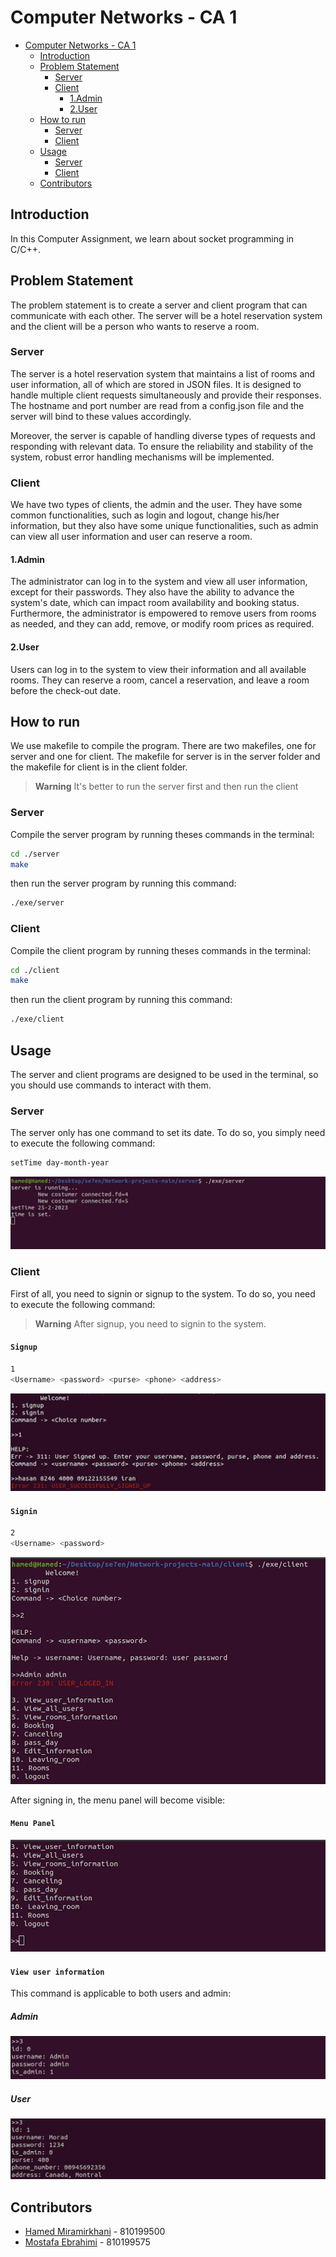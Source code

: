 # Computer Networks - CA 1

- [Computer Networks - CA 1](#computer-networks---ca-1)
    - [Introduction](#introduction)
    - [Problem Statement](#problem-statement)
        - [Server](#server)
        - [Client](#client)
            - [1.Admin](#1admin)
            - [2.User](#2user)
    - [How to run](#how-to-run)
        - [Server](#server-1)
        - [Client](#client-1)
    - [Usage](#usage)
        - [Server](#server-2)
        - [Client](#client-2)
    - [Contributors](#contributors)


## Introduction
In this Computer Assignment, we learn about socket programming in C/C++.<br>

## Problem Statement
The problem statement is to create a server and client program that can communicate with each other. The server will be a hotel reservation system and the client will be a person who wants to reserve a room.

### Server
The server is a hotel reservation system that maintains a list of rooms and user information, all of which are stored in JSON files. It is designed to handle multiple client requests simultaneously and provide their responses. The hostname and port number are read from a config.json file and the server will bind to these values accordingly.

Moreover, the server is capable of handling diverse types of requests and responding with relevant data. To ensure the reliability and stability of the system, robust error handling mechanisms will be implemented.

### Client
We have two types of clients, the admin and the user. They have some common functionalities, such as login and logout, change his/her information, but they also have some unique functionalities, such as admin can view all user information and user can reserve a room.

#### 1.Admin
The administrator can log in to the system and view all user information, except for their passwords. They also have the ability to advance the system's date, which can impact room availability and booking status. Furthermore, the administrator is empowered to remove users from rooms as needed, and they can add, remove, or modify room prices as required.

#### 2.User
Users can log in to the system to view their information and all available rooms. They can reserve a room, cancel a reservation, and leave a room before the check-out date.

## How to run
We use makefile to compile the program. There are two makefiles, one for server and one for client. The makefile for server is in the server folder and the makefile for client is in the client folder.


> **Warning**
> It's better to run the server first and then run the client

### Server
Compile the server program by running theses commands in the terminal:
```bash
cd ./server
make
```
then run the server program by running this command:
```bash
./exe/server
```

### Client
Compile the client program by running theses commands in the terminal:
```bash
cd ./client
make
```
then run the client program by running this command:
```bash
./exe/client
```

## Usage
The server and client programs are designed to be used in the terminal, so you should use commands to interact with them.


### Server
The server only has one command to set its date. To do so, you simply need to execute the following command:
```bash
setTime day-month-year
```
![Server setTime command](./Pictures_README/00_SetTime.png "Server setTime command")


### Client

First of all, you need to signin or signup to the system. To do so, you need to execute the following command:
> **Warning**
> After signup, you need to signin to the system.

#### `Signup`
```bash
1
<Username> <password> <purse> <phone> <address>
```
![Client signup command](./Pictures_README/01_Signup.png "Client signup command")


#### `Signin`
```bash
2
<Username> <password>
```
![Client signin command](./Pictures_README/01_Signin.png "Client signin command")


After signing in, the menu panel will become visible:
#### `Menu Panel`
![Menu Panel](./Pictures_README/02_MenuPanel.png "Menu Panel")


#### `View user information`
This command is applicable to both users and admin:
##### Admin
![View user information(Admin)](./Pictures_README/03_admin.png "View user information(Admin)")

##### User
![View user information(User)](./Pictures_README/03_user.png "View user information(User)")


## Contributors
- [Hamed Miramirkhani](https://github.com/HamedMiramirkhani) - 810199500
- [Mostafa Ebrahimi](https://github.com/Ebrahimi-Mostafa) - 810199575